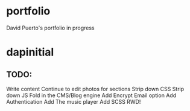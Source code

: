 # portfolio
David Puerto's portfolio in progress
# dapinitial

## TODO:
Write content
Continue to edit photos for sections
Strip down CSS
Strip down JS
Fold in the CMS/Blog engine
Add Encrypt Email option
Add Authentication
Add The music player 
Add SCSS
RWD!
